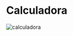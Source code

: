 # Calculadora 

![calculadora](https://user-images.githubusercontent.com/67024271/216353160-cf450b48-55d3-4abb-a4d4-847ed78a3479.png)
